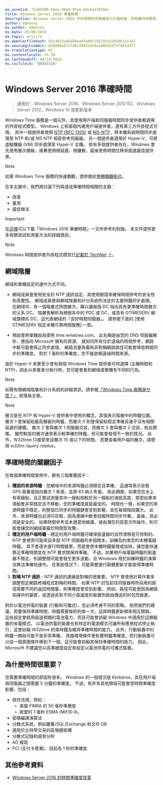 ```yaml
---
ms.assetid: 72a90d00-56ee-48a9-9fae-64cbad29556c
title: Windows Server 2016 準確時間
description: Windows Server 2016 中的時間同步準確度已大幅改善，同時維持與舊版 Windows 的完整 NTP 回溯相容性。
author: dahavey
ms.author: dahavey
ms.date: 05/08/2018
ms.topic: article
ms.openlocfilehash: 82c4935adb10dea93a98c105191a52850b31ca42
ms.sourcegitcommit: b5b040a47cf48c94852de9aad8b91475f891d2f7
ms.translationtype: HT
ms.contentlocale: zh-TW
ms.lasthandoff: 08/18/2020
ms.locfileid: "88563318"
---
```

# <a name="accurate-time-for-windows-server-2016"></a>Windows Server 2016 準確時間

>適用於：Windows Server 2016、Windows Server 2012 R2、Windows Server 2012、Windows 10 或更新版本

Windows Time 服務是一個元件，其使用用戶端和伺服器時間同步提供者都適用的外掛程式模型。  Windows 上有兩個內建用戶端提供者，還有第三方外掛程式可用。 其中一個提供者使用 [NTP (RFC 1305)](https://tools.ietf.org/html/rfc1305) 或 [MS-NTP](/openspecs/windows_protocols/ms-sntp/8106cb73-ab3a-4542-8bc8-784dd32031cc)，將本機系統時間同步處理至 NTP 和/或 MS NTP 相容參考伺服器。 另一個提供者適用於 Hyper-V，可將虛擬機器 (VM) 同步處理至 Hyper-V 主機。  若有多個提供者存在，Windows 會先使用層次層級，接著使用根延遲、根離散，最後使用時間位移來挑選最佳提供者。

> [!NOTE]
> 如需 Windows Time 服務的快速概觀，請參閱此[整體概觀影片](https://aka.ms/WS2016TimeVideo)。

在本主題中，我們將討論下列與達成準確時間相關的主題：

- 改善
- 量測
- 最佳做法

> [!IMPORTANT]
> 在[這裡](https://windocs.blob.core.windows.net/windocs/WindowsTimeSyncAccuracy_Addendum.pdf)可以下載「Windows 2016 準確時間」一文所參考的附錄。  本文件提供更多有關測試和測量方法的詳細資訊。

> [!NOTE]
> Windows 時間提供者外掛程式模型已[記載於 TechNet](/windows/win32/sysinfo/time-provider) 上。

## <a name="domain-hierarchy"></a>網域階層
網域和單機設定的運作方式不同。

- 網域成員會使用安全的 NTP 通訊協定，其使用驗證來確保時間參考的安全性和真實性。  網域成員會與網域階層和計分系統所決定的主要時鐘同步處理。  在網域中，有一個階層式時間層次，藉以讓每個 DC 指向具有更準確時間層次的父系 DC。  階層會解析為根樹系中的 PDC 或 DC，或具有 GTIMESERV 網域旗標的 DC，這代表網域的「良好時間伺服器」。  請參閱下面的 [使用 GTIMESERV 指定本機可靠時間服務] 一節。

- 預設會將單機設為使用 time.windows.com。  此名稱是由您的 DNS 伺服器解析，應指向 Microsoft 擁有的資源。  就如同所有位於遠端的時間參考，網路中斷可能會阻止同步處理。  網路流量負載和非對稱網路路徑可能會降低時間同步的準確度。  對於 1 毫秒的準確度，您不能依賴遠端時間來源。

由於 Hyper-V 來賓至少會有兩個 Windows Time 提供者可供選擇 (主機時間和 NTP)，因此以來賓身分執行時，您可能會看到網域或單機有不同的行為。

> [!NOTE]
> 如需有關網域階層和計分系統的詳細資訊，請參閱[「Windows Time 服務是什麼？」](/archive/blogs/w32time/what-is-windows-time-service) 部落格文章。

> [!NOTE]
> 層次是在 NTP 和 Hyper-V 提供者中使用的概念，其值表示階層中的時鐘位置。  層次 1 會保留給最高層級的時鐘，而層次 0 則會保留給假定準確且幾乎沒有相關延遲的硬體。  層次 2 會與層次 1 伺服器交談，而層次 3 會與層次 2 交談，依此類推。  雖然較低的層次通常表示較準確的時鐘，但可能會發現不一致的情況。  此外，W32time 只接受來自層次 15 或以下的時間。  若要查看用戶端的層次，請使用 *w32tm /query /status*。

## <a name="critical-factors-for-accurate-time"></a>準確時間的關鍵因子
在每個準確時間案例中，都有三個重要因子：

1. **穩固的來源時鐘** - 您網域中的來源時鐘必須穩定且準確。 這通常表示安裝 GPS 裝置或指向層次 1 來源，並將 #3 納入考量。 依此類推，如果您在水上有兩艘船，且正嘗試測量其中一艘船相較於另一艘船的海拔高度，那麼如果來源船隻非常穩定且不移動，您的準確度就是最佳的。 時間也一樣，如果您的來源時鐘不穩定，則整個已同步的時鐘鏈會受到影響，並在每個階段擴大。 此外，來源時鐘也必須可存取，因為連線中斷會妨礙時間同步作業。 最後，其必須是安全的。 如果時間參考並未適當地維護，或由潛在的惡意方所操作，則可能會讓您的網域暴露於時間型攻擊。
2. **穩定的用戶端時鐘** - 穩定的用戶端時鐘可確保振盪器的自然漂移是可控制的。  NTP 會使用可能來自多部 NTP 伺服器的多個樣本，訓練及約束您的本機電腦時鐘。  其不會逐步進行時間變更，而是會使本機時鐘變慢或加快，讓您能快速靠近準確時間並在 NTP 要求間保持準確。  不過，如果用戶端電腦時鐘的振盪器不穩定，則調整間可能會發生更多波動，且 Windows 用於訓練時鐘的演算法無法準確地運作。  在某些情況下，可能需要進行韌體更新才能取得準確時間。
3. **對稱 NTP 通訊** - NTP 通訊的連線是對稱的很重要。  NTP 會使用計算作業來調整假定網路修補程式對稱的時間。  如果 NTP 封包前往伺服器時所採用的路徑需要不同的返回時間量，則準確度會受到影響。  例如，路徑可能會因為網路拓撲中的變更，或透過具有不同介面速度的裝置所路由傳送的封包而變更。

對於以電池供電的裝置 (行動和可攜式)，您必須考慮不同的策略。  依照我們的建議，若要保持準確時間，時鐘需要每秒約束一次，這與時鐘更新頻率相互關聯。 這些設定會耗用超過預期的電池電力，而且可能會妨礙 Windows 中適用於這類裝置的省電模式。 以電池供電的裝置也有特定的電源模式可讓所有應用程式停止執行，這會妨礙 W32time 約束時鐘及維持準確時間的能力。 此外，行動裝置中的時鐘一開始可能不是非常準確。  周圍環境條件會影響時鐘準確度，而行動裝置可以從一個周圍條件移到下一個，這可能會妨礙其保持準確時間的能力。  因此，Microsoft 不建議您以高準確度設定來設定以電池供電的可攜式裝置。

## <a name="why-is-time-important"></a>為什麼時間很重要？
您需要準確時間的原因有很多。  Windows 的一般情況是 Kerberos，其在用戶端與伺服器之間需要 5 分鐘的準確度。  不過，有許多其他領域可能會受時間準確度影響，包括：


- 政府法規，例如：
    - 美國 FINRA 的 50 毫秒準確度
    - 歐盟的 1 毫秒 ESMA (MiFID II)。
- 密碼編譯演算法
- 分散式系統，例如叢集/SQL/Exchange 和文件 DB
- 適用於比特幣交易的區塊鏈架構
- 分散式記錄和威脅分析
- AD 複寫
- PCI (支付卡產業)，目前為 1 秒的準確度

## <a name="additional-references"></a>其他參考資料

- [Windows Server 2016 的時間準確度改善](windows-server-2016-improvements.md)